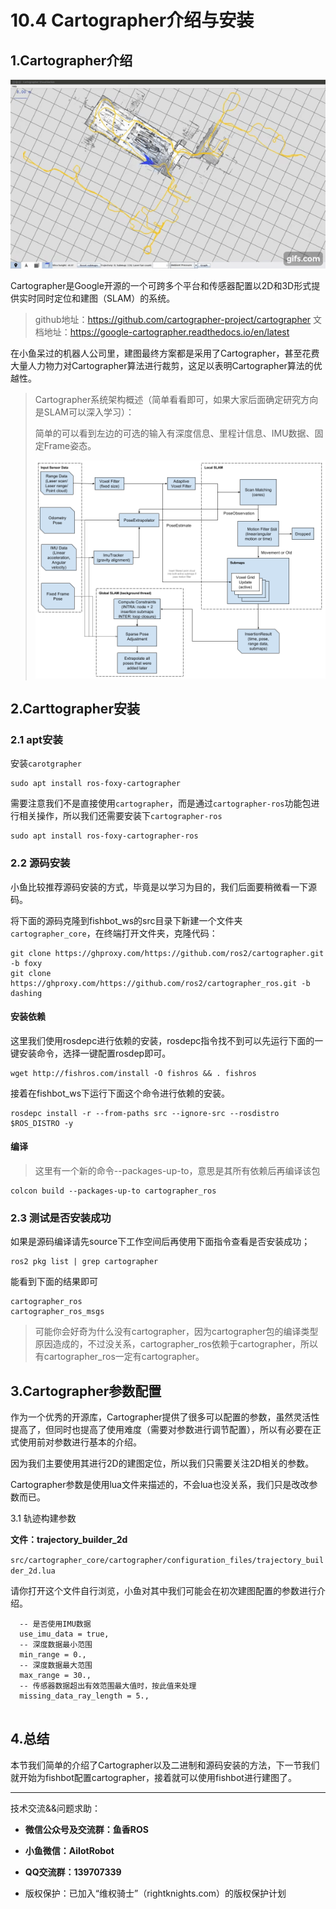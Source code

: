 # 10.4 Cartographer介绍与安装

## 1.Cartographer介绍


![cartographer](10.4Cartographer介绍与安装/imgs/cartographer.gif)

Cartographer是Google开源的一个可跨多个平台和传感器配置以2D和3D形式提供实时同时定位和建图（SLAM）的系统。

> github地址：https://github.com/cartographer-project/cartographer
> 文档地址：https://google-cartographer.readthedocs.io/en/latest

在小鱼呆过的机器人公司里，建图最终方案都是采用了Cartographer，甚至花费大量人力物力对Cartographer算法进行裁剪，这足以表明Cartographer算法的优越性。

> Cartographer系统架构概述（简单看看即可，如果大家后面确定研究方向是SLAM可以深入学习）：
>
> 简单的可以看到左边的可选的输入有深度信息、里程计信息、IMU数据、固定Frame姿态。
>
> 
>
> ![系统概述](10.4Cartographer介绍与安装/imgs/high_level_system_overview.png)



## 2.Carttographer安装

### 2.1 apt安装

安装`carotgrapher`

```shell
sudo apt install ros-foxy-cartographer
```
需要注意我们不是直接使用`cartographer`，而是通过`cartographer-ros`功能包进行相关操作，所以我们还需要安装下`cartographer-ros`

```shell
sudo apt install ros-foxy-cartographer-ros
```

### 2.2 源码安装

小鱼比较推荐源码安装的方式，毕竟是以学习为目的，我们后面要稍微看一下源码。

将下面的源码克隆到fishbot_ws的src目录下新建一个文件夹`cartographer_core`，在终端打开文件夹，克隆代码：

```shell
git clone https://ghproxy.com/https://github.com/ros2/cartographer.git -b foxy
git clone https://ghproxy.com/https://github.com/ros2/cartographer_ros.git -b dashing
```

#### 安装依赖

这里我们使用rosdepc进行依赖的安装，rosdepc指令找不到可以先运行下面的一键安装命令，选择一键配置rosdep即可。

```shell
wget http://fishros.com/install -O fishros && . fishros
```

接着在fishbot_ws下运行下面这个命令进行依赖的安装。

```shell
rosdepc install -r --from-paths src --ignore-src --rosdistro $ROS_DISTRO -y
```

#### 编译

> 这里有一个新的命令--packages-up-to，意思是其所有依赖后再编译该包

```shell
colcon build --packages-up-to cartographer_ros
```

### 2.3 测试是否安装成功

如果是源码编译请先source下工作空间后再使用下面指令查看是否安装成功；

```
ros2 pkg list | grep cartographer
```

能看到下面的结果即可

```
cartographer_ros
cartographer_ros_msgs
```

> 可能你会好奇为什么没有cartographer，因为cartographer包的编译类型原因造成的，不过没关系，cartographer_ros依赖于cartographer，所以有cartographer_ros一定有cartographer。

## 3.Cartographer参数配置

作为一个优秀的开源库，Cartographer提供了很多可以配置的参数，虽然灵活性提高了，但同时也提高了使用难度（需要对参数进行调节配置），所以有必要在正式使用前对参数进行基本的介绍。

因为我们主要使用其进行2D的建图定位，所以我们只需要关注2D相关的参数。

Cartographer参数是使用lua文件来描述的，不会lua也没关系，我们只是改改参数而已。

3.1 轨迹构建参数

**文件：trajectory_builder_2d**

`src/cartographer_core/cartographer/configuration_files/trajectory_builder_2d.lua`

请你打开这个文件自行浏览，小鱼对其中我们可能会在初次建图配置的参数进行介绍。

```
  -- 是否使用IMU数据
  use_imu_data = true, 
  -- 深度数据最小范围
  min_range = 0.,
  -- 深度数据最大范围
  max_range = 30.,
  -- 传感器数据超出有效范围最大值时，按此值来处理
  missing_data_ray_length = 5.,
  
```



## 4.总结

本节我们简单的介绍了Cartographer以及二进制和源码安装的方法，下一节我们就开始为fishbot配置cartographer，接着就可以使用fishbot进行建图了。



--------------

技术交流&&问题求助：

- **微信公众号及交流群：鱼香ROS**
- **小鱼微信：AiIotRobot**
- **QQ交流群：139707339**

- 版权保护：已加入“维权骑士”（rightknights.com）的版权保护计划